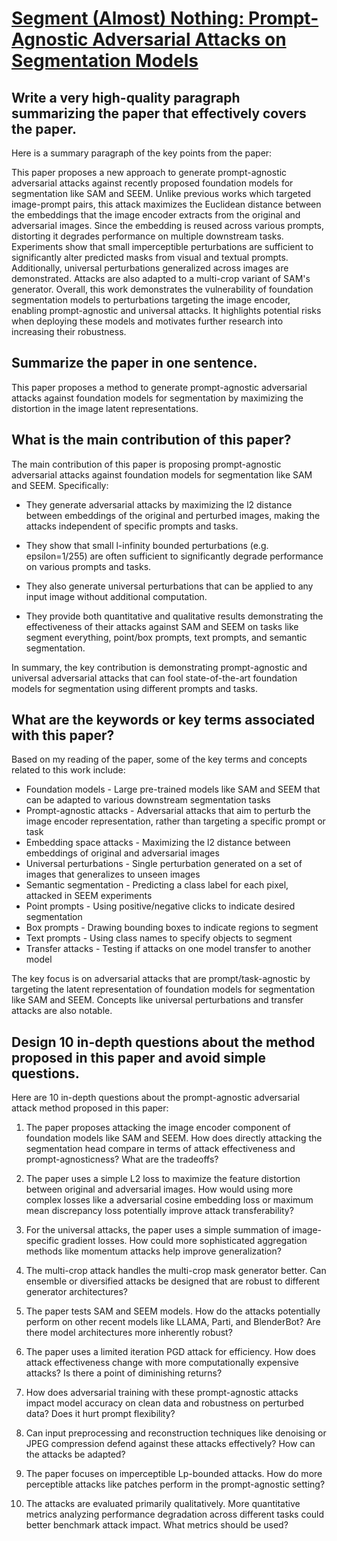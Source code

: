 # [Segment (Almost) Nothing: Prompt-Agnostic Adversarial Attacks on   Segmentation Models](https://arxiv.org/abs/2311.14450)

## Write a very high-quality paragraph summarizing the paper that effectively covers the paper.

 Here is a summary paragraph of the key points from the paper:

This paper proposes a new approach to generate prompt-agnostic adversarial attacks against recently proposed foundation models for segmentation like SAM and SEEM. Unlike previous works which targeted image-prompt pairs, this attack maximizes the Euclidean distance between the embeddings that the image encoder extracts from the original and adversarial images. Since the embedding is reused across various prompts, distorting it degrades performance on multiple downstream tasks. Experiments show that small imperceptible perturbations are sufficient to significantly alter predicted masks from visual and textual prompts. Additionally, universal perturbations generalized across images are demonstrated. Attacks are also adapted to a multi-crop variant of SAM's generator. Overall, this work demonstrates the vulnerability of foundation segmentation models to perturbations targeting the image encoder, enabling prompt-agnostic and universal attacks. It highlights potential risks when deploying these models and motivates further research into increasing their robustness.


## Summarize the paper in one sentence.

 This paper proposes a method to generate prompt-agnostic adversarial attacks against foundation models for segmentation by maximizing the distortion in the image latent representations.


## What is the main contribution of this paper?

 The main contribution of this paper is proposing prompt-agnostic adversarial attacks against foundation models for segmentation like SAM and SEEM. Specifically:

- They generate adversarial attacks by maximizing the l2 distance between embeddings of the original and perturbed images, making the attacks independent of specific prompts and tasks.

- They show that small l-infinity bounded perturbations (e.g. epsilon=1/255) are often sufficient to significantly degrade performance on various prompts and tasks.

- They also generate universal perturbations that can be applied to any input image without additional computation.

- They provide both quantitative and qualitative results demonstrating the effectiveness of their attacks against SAM and SEEM on tasks like segment everything, point/box prompts, text prompts, and semantic segmentation.

In summary, the key contribution is demonstrating prompt-agnostic and universal adversarial attacks that can fool state-of-the-art foundation models for segmentation using different prompts and tasks.


## What are the keywords or key terms associated with this paper?

 Based on my reading of the paper, some of the key terms and concepts related to this work include:

- Foundation models - Large pre-trained models like SAM and SEEM that can be adapted to various downstream segmentation tasks
- Prompt-agnostic attacks - Adversarial attacks that aim to perturb the image encoder representation, rather than targeting a specific prompt or task
- Embedding space attacks - Maximizing the l2 distance between embeddings of original and adversarial images
- Universal perturbations - Single perturbation generated on a set of images that generalizes to unseen images
- Semantic segmentation - Predicting a class label for each pixel, attacked in SEEM experiments
- Point prompts - Using positive/negative clicks to indicate desired segmentation
- Box prompts - Drawing bounding boxes to indicate regions to segment  
- Text prompts - Using class names to specify objects to segment
- Transfer attacks - Testing if attacks on one model transfer to another model

The key focus is on adversarial attacks that are prompt/task-agnostic by targeting the latent representation of foundation models for segmentation like SAM and SEEM. Concepts like universal perturbations and transfer attacks are also notable.


## Design 10 in-depth questions about the method proposed in this paper and avoid simple questions.

 Here are 10 in-depth questions about the prompt-agnostic adversarial attack method proposed in this paper:

1. The paper proposes attacking the image encoder component of foundation models like SAM and SEEM. How does directly attacking the segmentation head compare in terms of attack effectiveness and prompt-agnosticness? What are the tradeoffs?

2. The paper uses a simple L2 loss to maximize the feature distortion between original and adversarial images. How would using more complex losses like a adversarial cosine embedding loss or maximum mean discrepancy loss potentially improve attack transferability? 

3. For the universal attacks, the paper uses a simple summation of image-specific gradient losses. How could more sophisticated aggregation methods like momentum attacks help improve generalization?

4. The multi-crop attack handles the multi-crop mask generator better. Can ensemble or diversified attacks be designed that are robust to different generator architectures? 

5. The paper tests SAM and SEEM models. How do the attacks potentially perform on other recent models like LLAMA, Parti, and BlenderBot? Are there model architectures more inherently robust?

6. The paper uses a limited iteration PGD attack for efficiency. How does attack effectiveness change with more computationally expensive attacks? Is there a point of diminishing returns?

7. How does adversarial training with these prompt-agnostic attacks impact model accuracy on clean data and robustness on perturbed data? Does it hurt prompt flexibility?

8. Can input preprocessing and reconstruction techniques like denoising or JPEG compression defend against these attacks effectively? How can the attacks be adapted?

9. The paper focuses on imperceptible Lp-bounded attacks. How do more perceptible attacks like patches perform in the prompt-agnostic setting?

10. The attacks are evaluated primarily qualitatively. More quantitative metrics analyzing performance degradation across different tasks could better benchmark attack impact. What metrics should be used?
